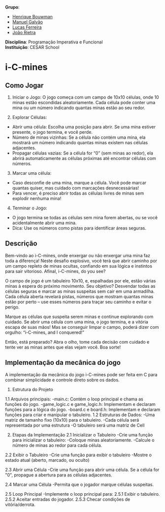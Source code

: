 **Grupo**:  
- [Henrique Bouwman](https://github.com/henriquebouwman)  
- [Manuel Galvão](https://github.com/manuelfgalvao)  
- [Lucas Ferreira](https://github.com/lukitas20-beep)
- [João Rietra](https://github.com/jhlr)

**Disciplina**: Programação Imperativa e Funcional  
**Instituição**: CESAR School  

# i-C-mines

## Como Jogar
1. Iniciar o Jogo: O jogo começa com um campo de 10x10 células, onde 10 minas estão escondidas aleatoriamente. Cada célula pode conter uma mina ou um número indicando quantas minas estão ao seu redor.

2. Explorar Células:
- Abrir uma célula: Escolha uma posição para abrir. Se uma mina estiver presente, o jogo termina, e você perde.
- Número de minas vizinhas: Se a célula não contém uma mina, ela mostrará um número indicando quantas minas existem nas células adjacentes.
- Propagar células vazias: Se a célula for “0” (sem minas ao redor), ela abrirá automaticamente as células próximas até encontrar células com números.

3. Marcar uma célula:
- Caso desconfie de uma mina, marque a célula. Você pode marcar quantas quiser, mas cuidado com marcações desnecessárias!
- Para vencer, é preciso abrir todas as células livres de minas sem explodir nenhuma mina!

4. Terminar o Jogo:
- O jogo termina se todas as células sem mina forem abertas, ou se você acidentalmente abrir uma mina.
- Dica: Use os números como pistas para identificar áreas seguras.

## Descrição
Bem-vindo ao i-C-mines, onde enxergar ou não enxergar uma mina faz toda a diferença! Neste desafio explosivo, você terá que abrir caminho por um campo repleto de minas ocultas, confiando em sua lógica e instintos para sair vitorioso. Afinal, i-C-mines, do you see?

O campo de jogo é um tabuleiro 10x10, e, espalhadas por ele, estão várias minas à espera do próximo movimento. Seu objetivo? Desvendar todas as células seguras e marcar as minas suspeitas sem cair em uma armadilha. Cada célula aberta revelará pistas, números que mostram quantas minas estão por perto – use esses números para traçar seu caminho e evitar o perigo.

Marque as células que suspeita serem minas e continue explorando com cuidado. Se abrir uma célula com uma mina, o jogo termina, e a vitória escapa de suas mãos! Mas se conseguir limpar o campo, poderá dizer com orgulho: “i-C-mines, and I conquered!”

Então, está preparado? Abra o olho, tome cada decisão com cuidado e tente ver as minas antes que elas vejam você. Boa sorte!

## Implementação da mecânica do jogo
A implementação da mecânica do jogo i-C-mines pode ser feita em C para combinar simplicidade e controle direto sobre os dados.

1. Estrutura do Projeto
   
1.1 Arquivos principais:
-main.c: Contém o loop principal e chama as funções do jogo.
-game_logic.c e game_logic.h: Implementam e declaram funções para a lógica do jogo.
-board.c e board.h: Implementam e declaram funções para criar e manipular o tabuleiro.
1.2 Estruturas de Dados:
-Uma matriz de tamanho fixo (10x10) para o tabuleiro.
-Cada célula será representada por uma estrutura
-O tabuleiro será uma matriz de Cell

2. Etapas da Implementação
2.1 Inicializar o Tabuleiro
-Crie uma função para inicializar o tabuleiro:
-Coloque minas aleatoriamente.
-Calcule o número de minas ao redor para cada célula.

2.2 Exibir o Tabuleiro
-Crie uma função para exibir o tabuleiro
-Mostre o estado atual (aberto, marcado, ou oculto)

2.3 Abrir uma Célula
-Crie uma função para abrir uma célula. Se a célula for "0", propague a abertura para as células adjacentes.

2.4 Marcar uma Célula
-Permita que o jogador marque células suspeitas.

2.5 Loop Principal
-Implemente o loop principal para:
2.5.1 Exibir o tabuleiro.
2.5.2 Aceitar entradas do jogador.
2.5.3 Checar condições de vitória/derrota.
